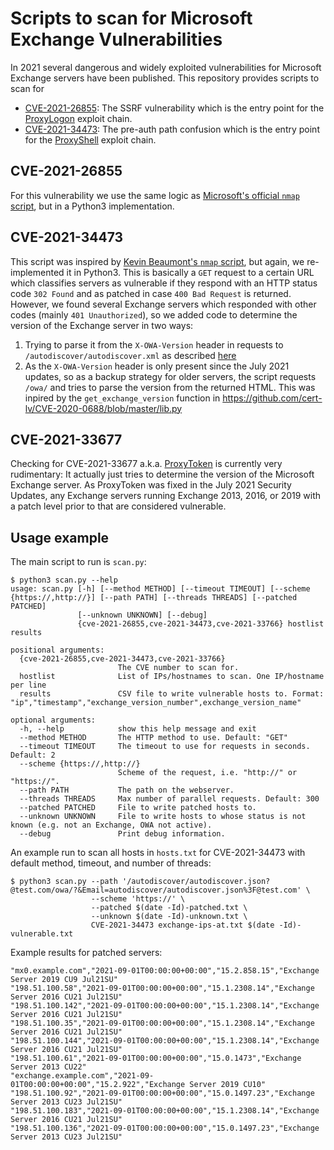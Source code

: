 # Scripts to scan for Microsoft Exchange Vulnerabilities

In 2021 several dangerous and widely exploited vulnerabilities for
Microsoft Exchange servers have been published. This repository
provides scripts to scan for

- [CVE-2021-26855](https://msrc.microsoft.com/update-guide/en-US/vulnerability/CVE-2021-26855):
  The SSRF vulnerability which is the entry point for the
  [ProxyLogon](https://proxylogon.com/) exploit chain.
- [CVE-2021-34473](https://msrc.microsoft.com/update-guide/en-US/vulnerability/CVE-2021-34473):
  The pre-auth path confusion which is the entry point for the
  [ProxyShell](https://www.zerodayinitiative.com/blog/2021/8/17/from-pwn2own-2021-a-new-attack-surface-on-microsoft-exchange-proxyshell)
  exploit chain.

## CVE-2021-26855

For this vulnerability we use the same logic as [Microsoft's official
`nmap` script](https://github.com/microsoft/CSS-Exchange/blob/main/Security/src/http-vuln-cve2021-26855.nse),
but in a Python3 implementation.

## CVE-2021-34473

This script was inspired by [Kevin Beaumont's `nmap` script](https://github.com/GossiTheDog/scanning/blob/main/http-vuln-exchange-proxyshell.nse),
but again, we re-implemented it in Python3. This is basically a `GET`
request to a certain URL which classifies servers as vulnerable if
they respond with an HTTP status code `302 Found` and as patched
in case `400 Bad Request` is returned. However, we found several
Exchange servers which responded with other codes (mainly `401
Unauthorized`), so we added code to determine the version of 
the Exchange server in two ways:
1. Trying to parse it from the `X-OWA-Version` header in
  requests to `/autodiscover/autodiscover.xml` as described
  [here](https://www.msxfaq.de/exchange/update/exchange_build_nummer_ermitteln.htm#analyse_per_autod)
2. As the `X-OWA-Version` header is only present since the July 2021
  updates, so as a backup strategy for older servers, the script
  requests `/owa/` and tries to parse the version from the returned
  HTML. This was inpired by the `get_exchange_version` function in
  https://github.com/cert-lv/CVE-2020-0688/blob/master/lib.py

## CVE-2021-33677

Checking for CVE-2021-33677 a.k.a. [ProxyToken](https://www.thezdi.com/blog/2021/8/30/proxytoken-an-authentication-bypass-in-microsoft-exchange-server)
is currently very rudimentary: It actually just tries to determine
the version of the Microsoft Exchange server. As ProxyToken was fixed
in the July 2021 Security Updates, any Exchange servers running Exchange
2013, 2016, or 2019 with a patch level prior to that are considered
vulnerable.

## Usage example

The main script to run is `scan.py`:
```
$ python3 scan.py --help
usage: scan.py [-h] [--method METHOD] [--timeout TIMEOUT] [--scheme {https://,http://}] [--path PATH] [--threads THREADS] [--patched PATCHED]
               [--unknown UNKNOWN] [--debug]
               {cve-2021-26855,cve-2021-34473,cve-2021-33766} hostlist results

positional arguments:
  {cve-2021-26855,cve-2021-34473,cve-2021-33766}
                        The CVE number to scan for.
  hostlist              List of IPs/hostnames to scan. One IP/hostname per line
  results               CSV file to write vulnerable hosts to. Format: "ip","timestamp","exchange_version_number",exchange_version_name"

optional arguments:
  -h, --help            show this help message and exit
  --method METHOD       The HTTP method to use. Default: "GET"
  --timeout TIMEOUT     The timeout to use for requests in seconds. Default: 2
  --scheme {https://,http://}
                        Scheme of the request, i.e. "http://" or "https://".
  --path PATH           The path on the webserver.
  --threads THREADS     Max number of parallel requests. Default: 300
  --patched PATCHED     File to write patched hosts to.
  --unknown UNKNOWN     File to write hosts to whose status is not known (e.g. not an Exchange, OWA not active).
  --debug               Print debug information.
```
An example run to scan all hosts in `hosts.txt` for CVE-2021-34473
with default method, timeout, and number of threads:
```
$ python3 scan.py --path '/autodiscover/autodiscover.json?@test.com/owa/?&Email=autodiscover/autodiscover.json%3F@test.com' \
                  --scheme 'https://' \
                  --patched $(date -Id)-patched.txt \
                  --unknown $(date -Id)-unknown.txt \
                  CVE-2021-34473 exchange-ips-at.txt $(date -Id)-vulnerable.txt
```
Example results for patched servers:
```
"mx0.example.com","2021-09-01T00:00:00+00:00","15.2.858.15","Exchange Server 2019 CU9 Jul21SU"
"198.51.100.58","2021-09-01T00:00:00+00:00","15.1.2308.14","Exchange Server 2016 CU21 Jul21SU"
"198.51.100.142","2021-09-01T00:00:00+00:00","15.1.2308.14","Exchange Server 2016 CU21 Jul21SU"
"198.51.100.35","2021-09-01T00:00:00+00:00","15.1.2308.14","Exchange Server 2016 CU21 Jul21SU"
"198.51.100.144","2021-09-01T00:00:00+00:00","15.1.2308.14","Exchange Server 2016 CU21 Jul21SU"
"198.51.100.61","2021-09-01T00:00:00+00:00","15.0.1473","Exchange Server 2013 CU22"
"exchange.example.com","2021-09-01T00:00:00+00:00","15.2.922","Exchange Server 2019 CU10"
"198.51.100.92","2021-09-01T00:00:00+00:00","15.0.1497.23","Exchange Server 2013 CU23 Jul21SU"
"198.51.100.183","2021-09-01T00:00:00+00:00","15.1.2308.14","Exchange Server 2016 CU21 Jul21SU"
"198.51.100.136","2021-09-01T00:00:00+00:00","15.0.1497.23","Exchange Server 2013 CU23 Jul21SU"
```
